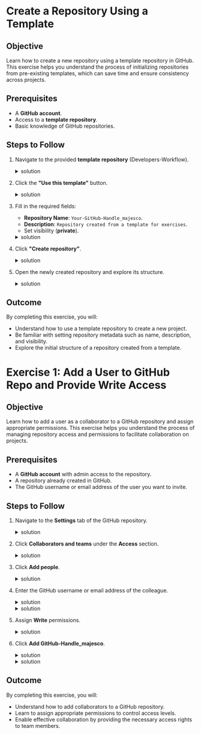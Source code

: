 # Create a Repository Using a Template

## Objective
Learn how to create a new repository using a template repository in GitHub. This exercise helps you understand the process of initializing repositories from pre-existing templates, which can save time and ensure consistency across projects.

## Prerequisites
- A **GitHub account**.
- Access to a **template repository**.
- Basic knowledge of GitHub repositories.

## Steps to Follow
1. Navigate to the provided **template repository** (Developers-Workflow).
   
   <details> <summary>solution</summary>
      
   ![image](https://github.com/user-attachments/assets/918f10c7-2f40-41a6-a056-8f661b0b5455)
   
   </details>
   
2. Click the **"Use this template"** button.
   
   <details> <summary>solution</summary>
      
   ![image](https://github.com/user-attachments/assets/ef0fe214-b4dc-4db2-9818-187ddafe9fc7)

   </details>

3. Fill in the required fields:
   - **Repository Name**: `Your-GitHub-Handle_majesco`.
   - **Description**: `Repository created from a template for exercises`.
   - Set visibility (**private**).
     
   <details> <summary>solution</summary>
      
   ![image](https://github.com/user-attachments/assets/c2652b61-ddb1-4ff0-81ab-3646ff611289)

   </details>

4. Click **"Create repository"**.

   <details> <summary>solution</summary>
      
   ![image](https://github.com/user-attachments/assets/2fc9df70-ffd7-4b92-9c70-ec443089f687)

   </details>

5. Open the newly created repository and explore its structure. 

   <details> <summary>solution</summary>
      
   ![image](https://github.com/user-attachments/assets/5813e34d-af1c-4ac0-9976-0b4adf9c7a23)

   </details>


## Outcome
By completing this exercise, you will:
- Understand how to use a template repository to create a new project.
- Be familiar with setting repository metadata such as name, description, and visibility.
- Explore the initial structure of a repository created from a template.

# Exercise 1: Add a User to GitHub Repo and Provide Write Access

## Objective
Learn how to add a user as a collaborator to a GitHub repository and assign appropriate permissions. This exercise helps you understand the process of managing repository access and permissions to facilitate collaboration on projects.

## Prerequisites
- A **GitHub account** with admin access to the repository.
- A repository already created in GitHub.
- The GitHub username or email address of the user you want to invite.

## Steps to Follow
1. Navigate to the **Settings** tab of the GitHub repository.

   <details> <summary>solution</summary>
     
   ![image](https://github.com/user-attachments/assets/6050f693-e108-4b37-a532-1e6bdd320bc7)

    </details>

3. Click **Collaborators and teams** under the **Access** section.

   <details> <summary>solution</summary>

   ![image](https://github.com/user-attachments/assets/b482fd29-15af-4fd3-aa7e-3c55e3d26545)

    </details>

5. Click **Add people**.
   
   <details> <summary>solution</summary>

   ![image](https://github.com/user-attachments/assets/ebb8430e-3221-4fbc-968d-f4922ee66b39)

   </details>

7. Enter the GitHub username or email address of the colleague.

   <details> <summary>solution</summary>

   ![image](https://github.com/user-attachments/assets/67572dae-6550-47d7-bf39-fb7b3df31dae)

    </details>

   <details> <summary>solution</summary>

   ![image](https://github.com/user-attachments/assets/8e254d57-632f-409b-aee8-0ce0cf6846a0)

    </details>

  
9. Assign **Write** permissions.

   <details> <summary>solution</summary>

   ![image](https://github.com/user-attachments/assets/42c62cbe-076d-46ee-8826-0190897a1022)

   </details>

11. Click **Add GitHub-Handle_majesco**.
    

    <details> <summary>solution</summary>
      
    ![image](https://github.com/user-attachments/assets/2052520c-546e-4f4a-9abb-406cc919dcb7)

    </details>

    <details> <summary>solution</summary>
      
    ![image](https://github.com/user-attachments/assets/df0258ef-c96f-484e-b4ce-9c886d21d819)

    </details>


## Outcome
By completing this exercise, you will:
- Understand how to add collaborators to a GitHub repository.
- Learn to assign appropriate permissions to control access levels.
- Enable effective collaboration by providing the necessary access rights to team members.
